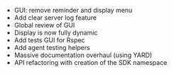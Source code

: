 * GUI: remove reminder and display menu
* Add clear server log feature
* Global review of GUI
* Display is now fully dynamic
* Add tests GUI for Rspec
* Add agent testing helpers
* Massive documentation overhaul (using YARD)
* API refactoring with creation of the SDK namespace